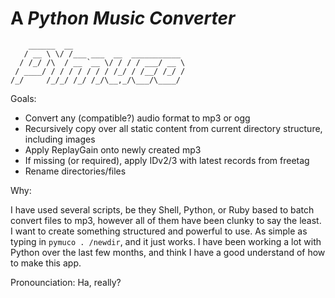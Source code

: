 A *Python Music Converter*
==========================

        ______  __                         
       / __ \ \/ /___ ___  __  ___________ 
      / /_/ /\  / __ `__ \/ / / / ___/ __ \
     / ____/ / / / / / / / /_/ / /__/ /_/ /
    /_/     /_/_/ /_/ /_/\__,_/\___/\____/

Goals:

 * Convert any (compatible?) audio format to mp3 or ogg
 * Recursively copy over all static content from current directory structure,
   including images
 * Apply ReplayGain onto newly created mp3
 * If missing (or required), apply IDv2/3 with latest records from freetag
 * Rename directories/files

Why:

I have used several scripts, be they Shell, Python, or Ruby based to batch
convert files to mp3, however all of them have been clunky to say the least. I
want to create something structured and powerful to use. As simple as typing in
`pymuco . /newdir`, and it just works. I have been working a lot with Python
over the last few months, and think I have a good understand of how to make
this app.

Pronounciation: Ha, really?
